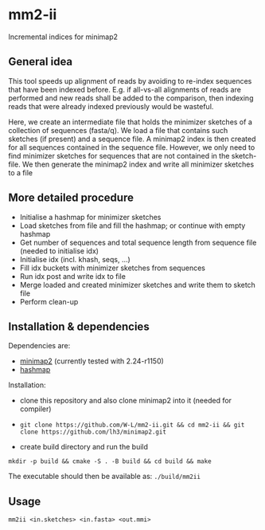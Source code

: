 # mm2-ii
Incremental indices for minimap2


## General idea

This tool speeds up alignment of reads by avoiding to re-index sequences that have been indexed before.
E.g. if all-vs-all alignments of reads are performed and new reads shall be added to the comparison,
then indexing reads that were already indexed previously would be wasteful.

Here, we create an intermediate file that holds the minimizer sketches of a collection of sequences (fasta/q).
We load a file that contains such sketches (if present) and a sequence file. 
A minimap2 index is then created for all sequences contained in the sequence file. 
However, we only need to find minimizer sketches for sequences that are not contained in the sketch-file.
We then generate the minimap2 index and write all minimizer sketches to a file

## More detailed procedure

- Initialise a hashmap for minimizer sketches
- Load sketches from file and fill the hashmap; or continue with empty hashmap
- Get number of sequences and total sequence length from sequence file (needed to initialise idx)
- Initialise idx (incl. khash, seqs, ...)
- Fill idx buckets with minimizer sketches from sequences
- Run idx post and write idx to file
- Merge loaded and created minimizer sketches and write them to sketch file
- Perform clean-up


## Installation & dependencies

Dependencies are:

- [minimap2](https://github.com/lh3/minimap2) (currently tested with 2.24-r1150)
- [hashmap](https://github.com/DavidLeeds/hashmap)


Installation:

- clone this repository and also clone minimap2 into it (needed for compiler)

- `git clone https://github.com/W-L/mm2-ii.git && cd mm2-ii && git clone https://github.com/lh3/minimap2.git`

- create build directory and run the build

`mkdir -p build && cmake -S . -B build && cd build && make`

The executable should then be available as: `./build/mm2ii`

## Usage

`mm2ii <in.sketches> <in.fasta> <out.mmi>`






